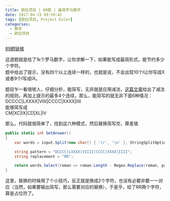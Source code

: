 ```yaml
---
title: 欧拉项目 | 89题 | 最简罗马数字
date: 2017-04-15 09:59:42
tags: [欧拉项目, Project Euler]
categories:
  - 数学
  - 欧拉项目
---
```

[89题链接](https://projecteuler.net/problem=89 "Problem 89 - Project Euler")

这道题就是给了1k个罗马数字，让你求解一下，如果能写成最简形式，能节约多少个字符。  
题中给出了提示，没有四个以上连续一样的，也就是说，不会出现10个I让你写成X或者9个I写成IX。

题目乍一看很唬人，仔细分析，能简写，无非就是应用减法，[这篇文章](https://projecteuler.net/about=roman_numerals)给出了减法的规则，再加上提示的最多4个连续，那么，能简写的就无非下面6种情况：  
DCCCC|LXXXX|VIIII|CCCC|XXXX|IIII  
能够简写成  
CM|XC|IX|CD|XL|IV  

那么，代码就很简单了，找到这六种模式，然后替换简写完，算差值
``` csharp
public static int GetAnswer()
{
    var words = input.Split(new char[] { '\r', '\n' }, StringSplitOptions.RemoveEmptyEntries);

    string pattern = "DCCCC|LXXXX|VIIII|CCCC|XXXX|IIII";
    string replacement = "RR";

    return words.Select(roman => roman.Length - Regex.Replace(roman, pattern, replacement).Length).Sum();
}
```
这里，替换的时候用了个小技巧，反正就是换成2个字符，也没有必要非要一一对应（当然，如果要输出简写，那么需要对应的替换），于是乎，给了RR两个字符，算是占位符了。